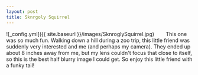 ```yaml
---
layout: post
title: Sknrgoly Squirrel
---
```


![_config.yml]({{ site.baseurl }}/images/SknroglySquirrel.jpg)
&nbsp;&nbsp;&nbsp;&nbsp;&nbsp;&nbsp; This one was so much fun. Walking down a hill during a zoo trip, this little friend was suddenly very interested and me (and perhaps my camera). They ended up about 8 inches away from me, but my lens couldn't focus that close to itself, so this is the best half blurry image I could get. So enjoy this little friend with a funky tail!


